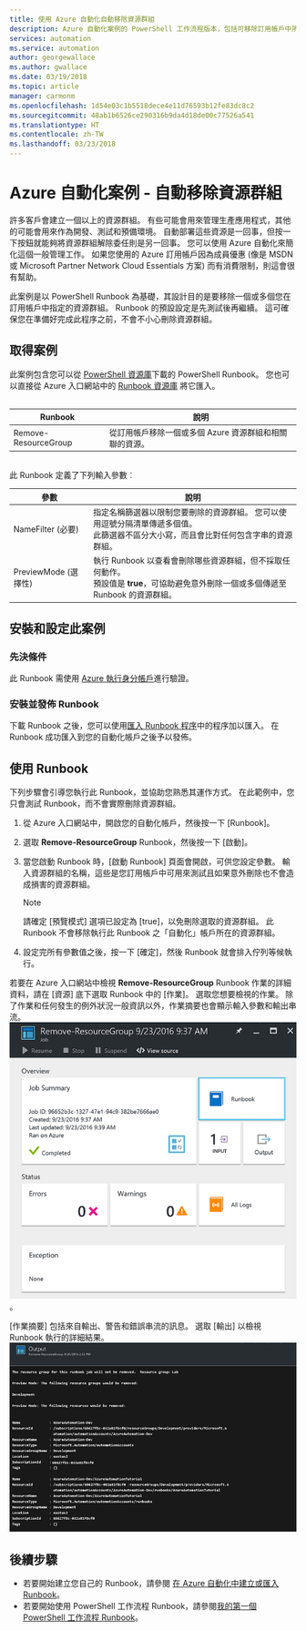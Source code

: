 ```yaml
---
title: 使用 Azure 自動化自動移除資源群組
description: Azure 自動化案例的 PowerShell 工作流程版本，包括可移除訂用帳戶中所有資源群組的 Runbook。
services: automation
ms.service: automation
author: georgewallace
ms.author: gwallace
ms.date: 03/19/2018
ms.topic: article
manager: carmonm
ms.openlocfilehash: 1d54e03c1b5518dece4e11d76593b12fe83dc8c2
ms.sourcegitcommit: 48ab1b6526ce290316b9da4d18de00c77526a541
ms.translationtype: HT
ms.contentlocale: zh-TW
ms.lasthandoff: 03/23/2018
---
```

# <a name="azure-automation-scenario---automate-removal-of-resource-groups"></a>Azure 自動化案例 - 自動移除資源群組
許多客戶會建立一個以上的資源群組。 有些可能會用來管理生產應用程式，其他的可能會用來作為開發、測試和預備環境。 自動部署這些資源是一回事，但按一下按鈕就能夠將資源群組解除委任則是另一回事。 您可以使用 Azure 自動化來簡化這個一般管理工作。 如果您使用的 Azure 訂用帳戶因為成員優惠 (像是 MSDN 或 Microsoft Partner Network Cloud Essentials 方案) 而有消費限制，則這會很有幫助。

此案例是以 PowerShell Runbook 為基礎，其設計目的是要移除一個或多個您在訂用帳戶中指定的資源群組。 Runbook 的預設設定是先測試後再繼續。 這可確保您在準備好完成此程序之前，不會不小心刪除資源群組。   

## <a name="getting-the-scenario"></a>取得案例
此案例包含您可以從 [PowerShell 資源庫](https://www.powershellgallery.com/packages/Remove-ResourceGroup/1.0/DisplayScript)下載的 PowerShell Runbook。 您也可以直接從 Azure 入口網站中的 [Runbook 資源庫](automation-runbook-gallery.md) 將它匯入。<br><br>

| Runbook | 說明 |
| --- | --- |
| Remove-ResourceGroup |從訂用帳戶移除一個或多個 Azure 資源群組和相關聯的資源。 |

<br>
此 Runbook 定義了下列輸入參數︰

| 參數 | 說明 |
| --- | --- |
| NameFilter (必要) |指定名稱篩選器以限制您要刪除的資源群組。 您可以使用逗號分隔清單傳遞多個值。<br>此篩選器不區分大小寫，而且會比對任何包含字串的資源群組。 |
| PreviewMode (選擇性) |執行 Runbook 以查看會刪除哪些資源群組，但不採取任何動作。<br>預設值是 **true**，可協助避免意外刪除一個或多個傳遞至 Runbook 的資源群組。 |

## <a name="install-and-configure-this-scenario"></a>安裝和設定此案例
### <a name="prerequisites"></a>先決條件
此 Runbook 需使用 [Azure 執行身分帳戶](automation-sec-configure-azure-runas-account.md)進行驗證。    

### <a name="install-and-publish-the-runbooks"></a>安裝並發佈 Runbook
下載 Runbook 之後，您可以使用[匯入 Runbook 程序](automation-creating-importing-runbook.md#importing-a-runbook-from-a-file-into-azure-automation)中的程序加以匯入。 在 Runbook 成功匯入到您的自動化帳戶之後予以發佈。

## <a name="using-the-runbook"></a>使用 Runbook
下列步驟會引導您執行此 Runbook，並協助您熟悉其運作方式。 在此範例中，您只會測試 Runbook，而不會實際刪除資源群組。  

1. 從 Azure 入口網站中，開啟您的自動化帳戶，然後按一下 [Runbook]。
2. 選取 **Remove-ResourceGroup** Runbook，然後按一下 [啟動]。
3. 當您啟動 Runbook 時，[啟動 Runbook] 頁面會開啟，可供您設定參數。 輸入資源群組的名稱，這些是您訂用帳戶中可用來測試且如果意外刪除也不會造成損害的資源群組。

   > [!NOTE]
   > 請確定 [預覽模式] 選項已設定為 [true]，以免刪除選取的資源群組。 此 Runbook 不會移除執行此 Runbook 之「自動化」帳戶所在的資源群組。  
   >
   >
1. 設定完所有參數值之後，按一下 [確定]，然後 Runbook 就會排入佇列等候執行。  

若要在 Azure 入口網站中檢視 **Remove-ResourceGroup** Runbook 作業的詳細資料，請在 [資源] 底下選取 Runbook 中的 [作業]。 選取您想要檢視的作業。 除了作業和任何發生的例外狀況一般資訊以外，作業摘要也會顯示輸入參數和輸出串流。<br> ![Remove-ResourceGroup Runbook 作業狀態](media/automation-scenario-remove-resourcegroup/remove-resourcegroup-runbook-job-status.png)。

[作業摘要]  包括來自輸出、警告和錯誤串流的訊息。 選取 [輸出] 以檢視 Runbook 執行的詳細結果。<br> ![Remove-ResourceGroup Runbook 輸出結果](media/automation-scenario-remove-resourcegroup/remove-resourcegroup-runbook-job-output.png)

## <a name="next-steps"></a>後續步驟
* 若要開始建立您自己的 Runbook，請參閱 [在 Azure 自動化中建立或匯入 Runbook](automation-creating-importing-runbook.md)。
* 若要開始使用 PowerShell 工作流程 Runbook，請參閱[我的第一個 PowerShell 工作流程 Runbook](automation-first-runbook-textual.md)。
